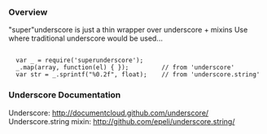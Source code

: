 ### Overview
"super"underscore is just a thin wrapper over underscore + mixins
Use where traditional underscore would be used...

<pre><code>
  var _ = require('superunderscore');
  _.map(array, function(el) { });         // from 'underscore'
  var str = _.sprintf("%0.2f", float);    // from 'underscore.string'
</code></pre>

### Underscore Documentation

Underscore: <http://documentcloud.github.com/underscore/>
Underscore.string mixin: <http://github.com/epeli/underscore.string/>
